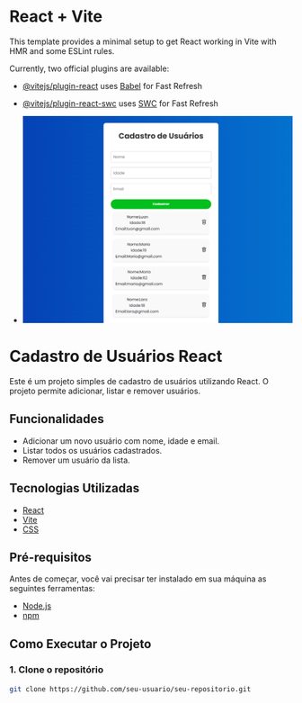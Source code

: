 # React + Vite

This template provides a minimal setup to get React working in Vite with HMR and some ESLint rules.

Currently, two official plugins are available:

- [@vitejs/plugin-react](https://github.com/vitejs/vite-plugin-react/blob/main/packages/plugin-react/README.md) uses [Babel](https://babeljs.io/) for Fast Refresh
- [@vitejs/plugin-react-swc](https://github.com/vitejs/vite-plugin-react-swc) uses [SWC](https://swc.rs/) for Fast Refresh

- ![Logo do Projeto](printProjeto)
  

# Cadastro de Usuários React

Este é um projeto simples de cadastro de usuários utilizando React. O projeto permite adicionar, listar e remover usuários.

## Funcionalidades

- Adicionar um novo usuário com nome, idade e email.
- Listar todos os usuários cadastrados.
- Remover um usuário da lista.

## Tecnologias Utilizadas

- [React](https://reactjs.org/)
- [Vite](https://vitejs.dev/)
- [CSS](https://developer.mozilla.org/en-US/docs/Web/CSS)

## Pré-requisitos

Antes de começar, você vai precisar ter instalado em sua máquina as seguintes ferramentas:
- [Node.js](https://nodejs.org/en/)
- [npm](https://www.npmjs.com/)

## Como Executar o Projeto

### 1. Clone o repositório

```sh
git clone https://github.com/seu-usuario/seu-repositorio.git
